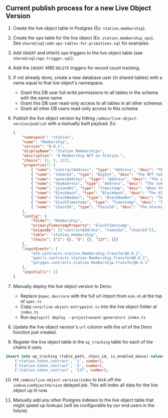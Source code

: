 ## Current publish process for a new Live Object Version

1. Create the live object table in Postgres (Ex: `station.membership`).

2. Create the ops table for the live object (Ex. `station.membership_ops`). See `shared/sql/add-ops-tables-for-primitives.sql` for examples.

3. Add `INSERT` and `UPDATE` ops triggers to the live object table (see `shared/sql/ops-trigger.sql`).

4. Add the `INSERT` AND `DELETE` triggers for record count tracking.

5. If not already done, create a new database user (in shared tables) with a name equal to that live object's namespace.

	- Grant this DB user full write permissions to all tables in the schema with the same name 
	- Grant this DB user read-only access to all tables in all other schemas
	- Grant all other DB users read-only access to this schema

6. Publish the live object version by hitting `/admin/live-object-version/publish` with a manually built payload. Ex:

    ```json
    {
        "namespace": "station",
        "name": "Membership",
        "version": "0.0.1",
        "displayName": "Station Memberships",
        "description": "A Membership NFT on Station.",
        "chains": [1, 5, 137],
        "properties": [
            { "name": "contractAddress", "type": "Address", "desc": "The membership contract." },
            { "name": "tokenId", "type": "BigInt", "desc": "The NFT token id." },
            { "name": "ownerAddress", "type": "Address", "desc": "The current NFT owner." },
            { "name": "tbaAddress", "type": "Address", "desc": "The token-bound account." },
            { "name": "joinedAt", "type": "Timestamp", "desc": "When the membership was minted." },
            { "name": "blockHash", "type": "BlockHash", "desc": "The block hash in which the Membership was last updated." },
            { "name": "blockNumber", "type": "BlockNumber", "desc": "The block number in which the Membership was last updated." },
            { "name": "blockTimestamp", "type": "Timestamp", "desc": "The block timestamp in which the Membership was last updated." },
            { "name": "chainId", "type": "ChainId", "desc": "The blockchain id." }
        ],
        "config": {
            "folder": "Membership",
            "primaryTimestampProperty": "blockTimestamp",
            "uniqueBy": [["contractAddress", "tokenId", "chainId"]],
            "table": "station.membership",
            "chains": {"1": {}, "5": {}, "137": {}}
        },
        "inputEvents": [
            "eth.contracts.station.Membership.Transfer@0.0.1",
            "goerli.contracts.station.Membership.Transfer@0.0.1",
            "polygon.contracts.station.Membership.Transfer@0.0.1"
        ],
        "inputCalls": []
    }
    ```

7. Manually deploy the live object version to Deno:

	- Replace `@spec.dev/core` with the full url import from `esm.sh` at the top of `spec.ts`
	- Copy `core/live-object-entrypoint.ts` into the live object folder at `index.ts`
	- Run `deployctl deploy --project=event-generators index.ts`

8. Update the live object version's `url` column with the url of the Deno function just created.

9. Register the live object table in the `op_tracking` table for each of the chains it uses.

```sql
insert into op_tracking (table_path, chain_id, is_enabled_above) values
	('station.token_contract', '1', number),
	('station.token_contract', '5', number),
	('station.token_contract', '137', number);
```

10. Hit `/admin/live-object-version/index` to kick off the `indexLiveObjectVersion` delayed job. This will index all data for the live object up til now.

11. Manually add any other Postgres indexes to the live object table that might speed up lookups (will be configurable by our end users in the future).

